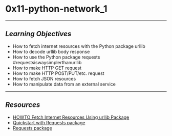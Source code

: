 # **0x11-python-network_1**
---
## *Learning Objectives*
- How to fetch internet resources with the Python package urllib
- How to decode urllib body response
- How to use the Python package requests #requestsiswaysimplerthanurllib
- How to make HTTP GET request
- How to make HTTP POST/PUT/etc. request
- How to fetch JSON resources
- How to manipulate data from an external service
---
## *Resources*
- [HOWTO Fetch Internet Resources Using urllib Package](https://docs.python.org/3/howto/urllib2.html#introduction)
- [Quickstart with Requests package](https://requests.readthedocs.io/en/latest/user/install/#install)
- [Requests package](https://pypi.org/project/requests/)
